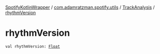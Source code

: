 [SpotifyKotlinWrapper](../../index.md) / [com.adamratzman.spotify.utils](../index.md) / [TrackAnalysis](index.md) / [rhythmVersion](./rhythm-version.md)

# rhythmVersion

`val rhythmVersion: `[`Float`](https://kotlinlang.org/api/latest/jvm/stdlib/kotlin/-float/index.html)